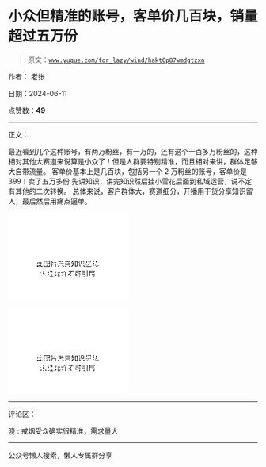 # 小众但精准的账号，客单价几百块，销量超过五万份

> 原文：[`www.yuque.com/for_lazy/wind/hakt0p87wmdgtzxn`](https://www.yuque.com/for_lazy/wind/hakt0p87wmdgtzxn)

作者： 老张

日期：2024-06-11

点赞数：**49**

* * *

正文：

最近看到几个这种账号，有两万粉丝，有一万的，还有这个一百多万粉丝的，这种相对其他大赛道来说算是小众了！但是人群要特别精准，而且相对来讲，群体足够大自带流量。
客单价基本上是几百块，包括另一个 2 万粉丝的账号，客单价是 399！卖了五万多份 先讲知识，讲完知识然后挂小雪花后面到私域运营，说不定有其他的二次转换。
总体来说，客户群体大，赛道细分，开播用干货分享知识留人，最后然后用痛点逼单。

![](img/88bfdc8784e5eb83cf36b63a11d4dfa2.png)

![](img/5846ec634e7f96fdd0e575a52ecda780.png)

* * *

评论区：

晓 : 戒烟受众确实很精准，需求量大

* * *

公众号懒人搜索，懒人专属群分享